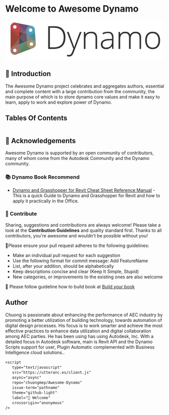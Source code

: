 # Welcome to Awesome Dynamo

![](images/DynamoBackground.png)

## 🧠 Introduction
The Awesome Dynamo project celebrates and aggregates authors, essential and complete content with a large contribution from the community, the main purpose of which is to store dynamo core values and make it easy to learn, apply to work and explore power of Dynamo.

## Tables Of Contents

```{tableofcontents}
```

## 🦠 Acknowledgements
Awesome Dynamo is supported by an open community of contributors, many of whom come from the Autodesk Community and the Dynamo community.
### 📚 Dynamo Book Recommend

- [Dynamo and Grasshopper for Revit Cheat Sheet Reference Manual](https://www.amazon.sg/Dynamo-Grasshopper-Revit-Reference-Manual/dp/1735927236) - This is a quick Guide to Dynamo and Grasshopper for Revit and how to apply it practically in the Office.

### 🤼 Contribute
Sharing, suggestions and contributions are always welcome! Please take a look at the **Contribution Guidelines** and quality standard first. Thanks to all contributors, you're awesome and wouldn't be possible without you!

🙉Please ensure your pull request adheres to the following guidelines:

- Make an individual pull request for each suggestion
- Use the following format for commit message: Add FeatureName
- List, after your addition, should be alphabetically
- Keep descriptions concise and clear (Keep It Simple, Stupid)
- New categories, or improvements to the existing ones are also welcome

🙉 Please follow guideline how to build book at [Build your book](https://jupyterbook.org/en/stable/start/build.html)
## Author
Chuong is passionate about enhancing the performance of AEC industry by promoting a better utilization of building technology, towards automation of digital design processes. His focus is to work smarter and achieve the most effective practices to enhance data utilization and digital collaboration among AEC parties. He has been using has using Autodesk, Inc. With a detailed focus in Autodesk software, main is Revit API and the Dynamo Scripts support for user, Plugin Automatic complemented with Business Intelligence cloud solutions..

```{raw} html
<script
   type="text/javascript"
   src="https://utteranc.es/client.js"
   async="async"
   repo="chuongmep/Awesome-Dynamo"
   issue-term="pathname"
   theme="github-light"
   label="💬 Welcome"
   crossorigin="anonymous"
/>
```